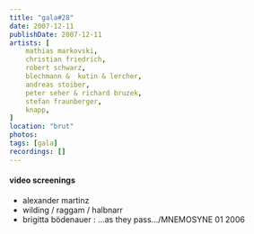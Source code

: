 ```yaml
---
title: "gala#28"
date: 2007-12-11
publishDate: 2007-12-11
artists: [
    mathias markovski,
    christian friedrich,
    robert schwarz,
    blechmann &  kutin & lercher,
    andreas stoiber,
    peter seher & richard bruzek,
    stefan fraunberger,
    knapp,
]
location: "brut"
photos:
tags: [gala]
recordings: []
---
```

#### video screenings
- alexander martinz
- wilding / raggam / halbnarr
- brigitta bödenauer : ...as they pass.../MNEMOSYNE 01 2006
